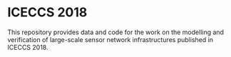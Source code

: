 # ICECCS 2018
This repository provides data and code for the work on the modelling and verification of large-scale sensor network infrastructures published in ICECCS 2018.
